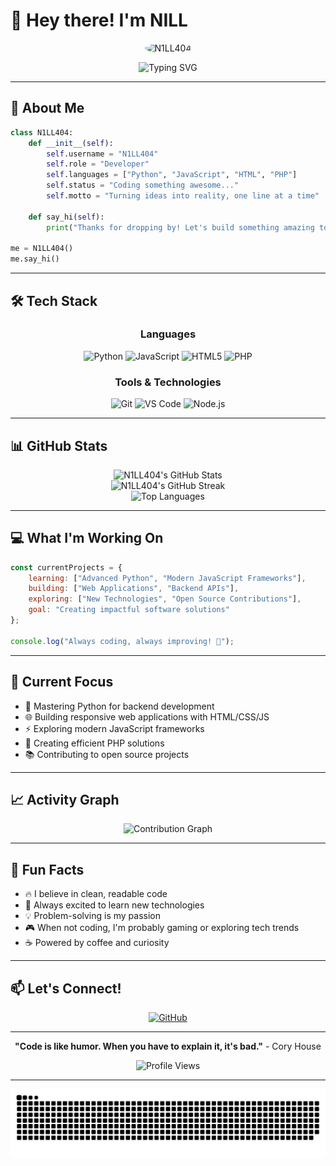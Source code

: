 # 👋 Hey there! I'm NILL

<div align="center">
  <img src="https://avatars.githubusercontent.com/u/232457187?v=4" alt="N1LL404" width="150" height="150" style="border-radius: 50%;"/>
</div>

<div align="center">
  
  ![Typing SVG](https://readme-typing-svg.herokuapp.com?font=Fira+Code&size=22&duration=3000&pause=1000&color=00D9FF&center=true&vCenter=true&width=435&lines=Full+Stack+Developer;Code+Enthusiast;Always+Learning+New+Things)
  
</div>

---

## 🚀 About Me

```python
class N1LL404:
    def __init__(self):
        self.username = "N1LL404"
        self.role = "Developer"
        self.languages = ["Python", "JavaScript", "HTML", "PHP"]
        self.status = "Coding something awesome..."
        self.motto = "Turning ideas into reality, one line at a time"
    
    def say_hi(self):
        print("Thanks for dropping by! Let's build something amazing together 🚀")

me = N1LL404()
me.say_hi()
```

---

## 🛠️ Tech Stack

<div align="center">

### Languages
![Python](https://img.shields.io/badge/Python-3776AB?style=for-the-badge&logo=python&logoColor=white)
![JavaScript](https://img.shields.io/badge/JavaScript-F7DF1E?style=for-the-badge&logo=javascript&logoColor=black)
![HTML5](https://img.shields.io/badge/HTML5-E34F26?style=for-the-badge&logo=html5&logoColor=white)
![PHP](https://img.shields.io/badge/PHP-777BB4?style=for-the-badge&logo=php&logoColor=white)

### Tools & Technologies
![Git](https://img.shields.io/badge/Git-F05032?style=for-the-badge&logo=git&logoColor=white)
![VS Code](https://img.shields.io/badge/VS_Code-007ACC?style=for-the-badge&logo=visual-studio-code&logoColor=white)
![Node.js](https://img.shields.io/badge/Node.js-339933?style=for-the-badge&logo=node.js&logoColor=white)

</div>

---

## 📊 GitHub Stats

<div align="center">
  <img src="https://github-readme-stats.vercel.app/api?username=N1LL404&show_icons=true&theme=tokyonight&hide_border=true&count_private=true" alt="N1LL404's GitHub Stats" />
</div>

<div align="center">
  <img src="https://github-readme-streak-stats.herokuapp.com/?user=N1LL404&theme=tokyonight&hide_border=true" alt="N1LL404's GitHub Streak" />
</div>

<div align="center">
  <img src="https://github-readme-stats.vercel.app/api/top-langs/?username=N1LL404&theme=tokyonight&hide_border=true&layout=compact" alt="Top Languages" />
</div>

---

## 💻 What I'm Working On

```javascript
const currentProjects = {
    learning: ["Advanced Python", "Modern JavaScript Frameworks"],
    building: ["Web Applications", "Backend APIs"],
    exploring: ["New Technologies", "Open Source Contributions"],
    goal: "Creating impactful software solutions"
};

console.log("Always coding, always improving! 💪");
```

---

## 🎯 Current Focus

- 🐍 Mastering Python for backend development
- 🌐 Building responsive web applications with HTML/CSS/JS
- ⚡ Exploring modern JavaScript frameworks
- 🔧 Creating efficient PHP solutions
- 📚 Contributing to open source projects

---

## 📈 Activity Graph

<div align="center">
  <img src="https://github-readme-activity-graph.vercel.app/graph?username=N1LL404&theme=tokyo-night&hide_border=true&area=true" alt="Contribution Graph" />
</div>

---

## 🌟 Fun Facts

- 🔥 I believe in clean, readable code
- 🚀 Always excited to learn new technologies
- 💡 Problem-solving is my passion
- 🎮 When not coding, I'm probably gaming or exploring tech trends
- ☕ Powered by coffee and curiosity

---

## 📫 Let's Connect!

<div align="center">

[![GitHub](https://img.shields.io/badge/GitHub-100000?style=for-the-badge&logo=github&logoColor=white)](https://github.com/N1LL404)

</div>

---

<div align="center">
  
  **"Code is like humor. When you have to explain it, it's bad."** - Cory House
  
  ![Profile Views](https://komarev.com/ghpvc/?username=N1LL404&color=blueviolet&style=flat-square)
  
</div>

---

<div align="center">
  <img src="https://raw.githubusercontent.com/Platane/snk/output/github-contribution-grid-snake.svg" alt="Snake Game" />
</div>
